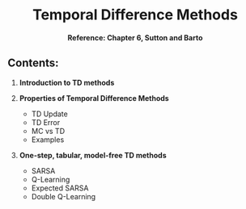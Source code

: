 # <center>Temporal Difference Methods</center>

#### <center> Reference: Chapter 6, Sutton and Barto</center>

## Contents:

1) **Introduction to TD methods**

2) **Properties of Temporal Difference Methods**
	* TD Update
	* TD Error
	* MC vs TD
	* Examples

3) **One-step, tabular, model-free TD methods**
	* SARSA
	* Q-Learning
	* Expected SARSA
	* Double Q-Learning
